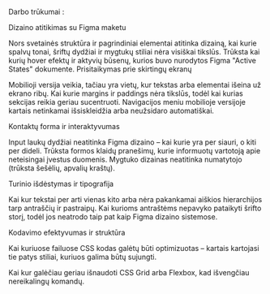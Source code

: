 Darbo trūkumai :


 Dizaino atitikimas su Figma maketu

Nors svetainės struktūra ir pagrindiniai elementai atitinka dizainą, kai kurie spalvų tonai, šriftų dydžiai ir mygtukų stiliai nėra visiškai tikslūs.
Trūksta kai kurių hover efektų ir aktyvių būsenų, kurios buvo nurodytos Figma "Active States" dokumente.
 Prisitaikymas prie skirtingų ekranų

Mobilioji versija veikia, tačiau yra vietų, kur tekstas arba elementai išeina už ekrano ribų.
Kai kurie margins ir paddings nėra tikslūs, todėl kai kurias sekcijas reikia geriau sucentruoti.
Navigacijos meniu mobilioje versijoje kartais netinkamai išsiskleidžia arba neužsidaro automatiškai.

 Kontaktų forma ir interaktyvumas

Input laukų dydžiai neatitinka Figma dizaino – kai kurie yra per siauri, o kiti per dideli.
Trūksta formos klaidų pranešimų, kurie informuotų vartotoją apie neteisingai įvestus duomenis.
Mygtuko dizainas neatitinka numatytojo (trūksta šešėlių, apvalių kraštų).

 Turinio išdėstymas ir tipografija

Kai kur tekstai per arti vienas kito arba nėra pakankamai aiškios hierarchijos tarp antraščių ir pastraipų.
Kai kurioms antraštėms nepavyko pataikyti šrifto storį, todėl jos neatrodo taip pat kaip Figma dizaino sistemose.

 Kodavimo efektyvumas ir struktūra

Kai kuriuose failuose CSS kodas galėtų būti optimizuotas – kartais kartojasi tie patys stiliai, kuriuos galima būtų sujungti. 

Kai kur galėčiau geriau išnaudoti CSS Grid arba Flexbox, kad išvengčiau nereikalingų komandų.

